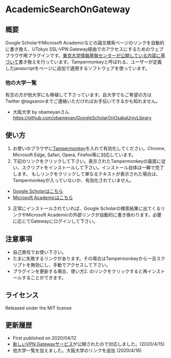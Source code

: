 # AcademicSearchOnGateway

## 概要
Google ScholarやMicrosoft Academicなどの論文検索ページのリンクを自動的に書き換え、UTokyo SSL-VPN Gateway経由でのアクセスにするためのウェブブラウザ用プラグインです。[東京大学情報基盤センターが公開している内容に基づいて](https://www.sodan.ecc.u-tokyo.ac.jp/hack/search-engine-via-ssl-vpn/)書き換えを行っています。Tampermonkeyと呼ばれる、ユーザーが定義したjavascriptをページに追加で適用するソフトウェアを使っています。

### 他の大学一覧
有志の方が他大学にも移植して下さっています。自大学でもご希望の方はTwitter @tagsanovまでご連絡いただければお手伝いできるかも知れません。
- 大阪大学 by obameyanさん https://github.com/obameyan/GoogleScholarOnOsakaUnivLibrary

## 使い方
1. お使いのブラウザに[Tampermonkey](https://www.tampermonkey.net/)を入れて有効化してください。Chrome, Microsoft Edge, Safari, Opera, Firefox等に対応しています。
2. 下記のリンクをクリックして下さい。表示されたTampermonkeyの画面に従い、スクリプトをインストールして下さい。インストール自体は一瞬で完了します。
もしリンクをクリックして単なるテキストが表示された場合は、Tampermonkeyが入っていないか、有効化されていません。
  - [Google Scholarはこちら](https://raw.githubusercontent.com/Tagussan/GoogleScholarOnUTokyoGateway/master/google_scholar_auto_gateway.user.js)
  - [Microsoft Academicはこちら](https://raw.githubusercontent.com/Tagussan/GoogleScholarOnUTokyoGateway/master/microsoft_academic_auto_gateway.user.js)
3. 正常にインストールされていれば、Google Scholarの検索結果に出てくるリンクやMicrosoft Academicの外部リンクが自動的に書き換わります。必要に応じてGatewayにログインして下さい。

## 注意事項
- 自己責任でお使い下さい。
- たまに失敗するリンクがあります。その場合はTampermonkeyから一旦スクリプトを無効にし、手動でアクセスして下さい。
- プラグインを更新する場合、使い方2. のリンクをクリックすると再インストールすることができます。

## ライセンス
Released under the MIT license

## 更新履歴
- First published on 2020/04/12
- [新しいVPN Gatewayサービス](https://twitter.com/gacos_utokyo/status/1250342624734507010)が公開されたので対応しました。(2020/4/15)
- 他大学一覧を加えました。大阪大学のリンクを追加 (2020/4/16)
